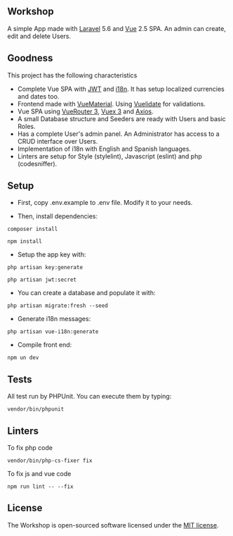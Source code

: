 ## Workshop

A simple App made with [Laravel](https://laravel.com) 5.6 and [Vue](https://vuejs.org/) 2.5 SPA. An admin can create, edit and delete Users.

## Goodness

This project has the following characteristics

- Complete Vue SPA with [JWT](https://github.com/tymondesigns/jwt-auth) and [i18n](https://github.com/kazupon/vue-i18n). It has setup localized currencies and dates too.
- Frontend made with [VueMaterial](https://vuematerial.io). Using [Vuelidate](https://monterail.github.io/vuelidate) for validations.
- Vue SPA using [VueRouter 3](http://router.vuejs.org/), [Vuex 3](http://vuex.vuejs.org/) and [Axios](https://github.com/mzabriskie/axios). 
- A small Database structure and Seeders are ready with Users and basic Roles.
- Has a complete User's admin panel. An Administrator has access to a CRUD interface over Users.
- Implementation of i18n with English and Spanish languages.
- Linters are setup for Style (stylelint), Javascript (eslint) and php (codesniffer).

## Setup

- First, copy .env.example to .env file. Modify it to your needs.

- Then, install dependencies:

``composer install``

``npm install``

- Setup the app key with:

``php artisan key:generate``

``php artisan jwt:secret``

- You can create a database and populate it with:

``php artisan migrate:fresh --seed``

- Generate i18n messages:

``php artisan vue-i18n:generate``

- Compile front end:

``npm un dev``

## Tests

All test run by PHPUnit. You can execute them by typing:

``vendor/bin/phpunit``

## Linters

To fix php code

``vendor/bin/php-cs-fixer fix``

To fix js and vue code

``npm run lint -- --fix`` 

## License

The Workshop is open-sourced software licensed under the [MIT license](https://opensource.org/licenses/MIT).
